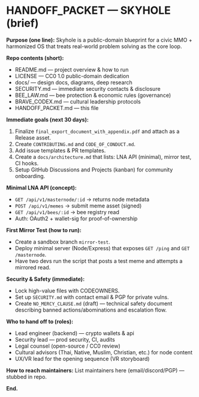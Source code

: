 # HANDOFF_PACKET — SKYHOLE (brief)

**Purpose (one line):**
Skyhole is a public-domain blueprint for a civic MMO + harmonized OS that treats real-world problem solving as the core loop.

**Repo contents (short):**
- README.md — project overview & how to run
- LICENSE — CC0 1.0 public-domain dedication
- docs/ — design docs, diagrams, deep research
- SECURITY.md — immediate security contacts & disclosure
- BEE_LAW.md — bee protection & economic rules (governance)
- BRAVE_CODEX.md — cultural leadership protocols
- HANDOFF_PACKET.md — this file

**Immediate goals (next 30 days):**
1. Finalize `final_export_document_with_appendix.pdf` and attach as a Release asset.  
2. Create `CONTRIBUTING.md` and `CODE_OF_CONDUCT.md`.  
3. Add issue templates & PR templates.  
4. Create a `docs/architecture.md` that lists: LNA API (minimal), mirror test, CI hooks.  
5. Setup GitHub Discussions and Projects (kanban) for community onboarding.

**Minimal LNA API (concept):**
- `GET /api/v1/masternode/:id` → returns node metadata
- `POST /api/v1/memes` → submit meme asset (signed)
- `GET /api/v1/bees/:id` → bee registry read
- Auth: OAuth2 + wallet-sig for proof-of-ownership

**First Mirror Test (how to run):**
- Create a sandbox branch `mirror-test`.
- Deploy minimal server (Node/Express) that exposes `GET /ping` and `GET /masternode`.
- Have two devs run the script that posts a test meme and attempts a mirrored read.

**Security & Safety (immediate):**
- Lock high-value files with CODEOWNERS.
- Set up `SECURITY.md` with contact email & PGP for private vulns.
- Create `NO_MERCY_CLAUSE.md` (draft) — technical safety document describing banned actions/abominations and escalation flow.

**Who to hand off to (roles):**
- Lead engineer (backend) — crypto wallets & api
- Security lead — prod security, CI, audits
- Legal counsel (open-source / CC0 review)
- Cultural advisors (Thai, Native, Muslim, Christian, etc.) for node content
- UX/VR lead for the opening sequence (VR storyboard)

**How to reach maintainers:**
List maintainers here (email/discord/PGP) — stubbed in repo.

**End.**

